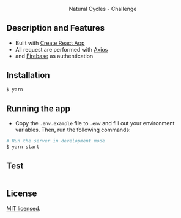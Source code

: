 <p align="center">Natural Cycles - Challenge</p>

## Description and Features

- Built with [Create React App](https://github.com/facebook/create-react-app)
- All request are performed with [Axios](https://github.com/axios/axios)
- and [Firebase](https://firebase.google.com) as authentication

## Installation

```bash
$ yarn
```

## Running the app

- Copy the `.env.example` file to `.env` and fill out your environment
  variables. Then, run the following commands:

```bash
# Run the server in development mode
$ yarn start
```

## Test

```bash

```

## License

[MIT licensed](LICENSE).
